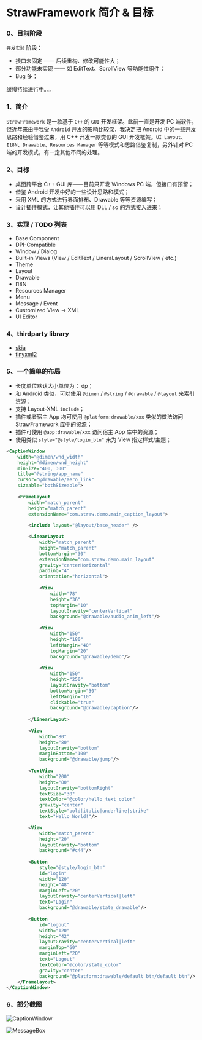 # StrawFramework 简介 & 目标

### 0、目前阶段

`开发实验` 阶段：

- 接口未固定 —— 后续重构、修改可能性大；
- 部分功能未实现 —— 如 EditText、ScrollView 等功能性组件；
- Bug 多；

缓慢持续进行中。。。

### 1、简介

`StrawFramework` 是一款基于 `C++` 的 `GUI` 开发框架。此前一直是开发 PC 端软件，但近年来由于我受 `Android` 开发的影响比较深，我决定把 Android 中的一些开发思路和经验借鉴过来，用 C++ 开发一款类似的 GUI 开发框架。`UI Layout`、`I18N`、`Drawable`、`Resources Manager` 等等模式和思路借鉴复制，另外针对 PC 端的开发模式，有一定其他不同的处理。

### 2、目标

- 桌面跨平台 C++ GUI 库——目前只开发 Windows PC 端，但接口有预留；
- 借鉴 Android 开发中好的一些设计思路和模式；
- 采用 XML 的方式进行界面排布、Drawable 等等资源编写；
- 设计插件模式，让其他插件可以用 DLL / so 的方式接入进来；

### 3、实现 / TODO 列表

- Base Component
- DPI-Compatible
- Window / Dialog
- Built-in Views (View / EditText / LineraLayout / ScrollView / etc.)
- Theme
- Layout
- Drawable
- I18N
- Resources Manager
- Menu
- Message / Event
- Customized View -> XML
- UI Editor

### 4、thirdparty library

- [skia](https://github.com/google/skia)
- [tinyxml2](https://github.com/leethomason/tinyxml2)

### 5、一个简单的布局

- 长度单位默认大小单位为： dp；
- 和 Android 类似，可以使用 `@dimen` / `@string` / `@drawable` / `@layout` 来索引资源；
- 支持 Layout-XML `include`；
- 插件或者宿主 App 均可使用 `@platform:drawable/xxx` 类似的做法访问 StrawFramework 库中的资源；
- 插件可使用 `@app:drawable/xxx` 访问宿主 App 库中的资源；
- 使用类似 `style="@style/login_btn"` 来为 View 指定样式/主题；

```xml
<CaptionWindow
    width="@dimen/wnd_width"
    height="@dimen/wnd_height"
    minSize="400, 300"
    title="@string/app_name"
    cursor="@drawable/aero_link"
    sizeable="bothSizeable">
    
    <FrameLayout
        width="match_parent"
        height="match_parent"
        extensionName="com.straw.demo.main_caption_layout">
        
        <include layout="@layout/base_header" />

        <LinearLayout
            width="match_parent"
            height="match_parent"
            bottomMargin="30"
            extensionName="com.straw.demo.main_layout"
            gravity="centerHorizontal"
            padding="4"
            orientation="horizontal">
            
            <View
                width="78"
                height="36"
                topMargin="10"
                layoutGravity="centerVertical"
                background="@drawable/audio_anim_left"/>
                
            <View
                width="150"
                height="180"
                leftMargin="40"
                topMargin="20"
                background="@drawable/demo"/>
                
            <View
                width="150"
                height="250"
                layoutGravity="bottom"
                bottomMargin="30"
                leftMargin="10"
                clickable="true"
                background="@drawable/caption"/>
                
        </LinearLayout>
        
        <View
            width="80"
            height="80"
            layoutGravity="bottom"
            marginBottom="100"
            background="@drawable/jump"/>
        
        <TextView
            width="200"
            height="80"
            layoutGravity="bottomRight"
            textSize="30"
            textColor="@color/hello_text_color"
            gravity="center"
            textStyle="bold|italic|underline|strike"
            text="Hello World!"/>

        <View
            width="match_parent"
            height="20"
            layoutGravity="bottom"
            background="#c44"/>
            
        <Button
            style="@style/login_btn"
            id="login"
            width="120"
            height="48"
            marginLeft="20"
            layoutGravity="centerVertical|left"
            text="Login"
            background="@drawable/state_drawable"/>
            
        <Button
            id="logout"
            width="120"
            height="42"
            layoutGravity="centerVertical|left"
            marginTop="60"
            marginLeft="20"
            text="Logout"
            textColor="@color/state_color"
            gravity="center"
            background="@platform:drawable/default_btn/default_btn"/>
    </FrameLayout>
</CaptionWindow>
```

### 6、部分截图

![CaptionWindow](https://github.com/arnozhang/strawframework/tree/master/docs/screenshots/CaptionWindow.png?raw=true)

![MessageBox](https://github.com/arnozhang/strawframework/tree/master/docs/screenshots/MessageBox.png?raw=true)
